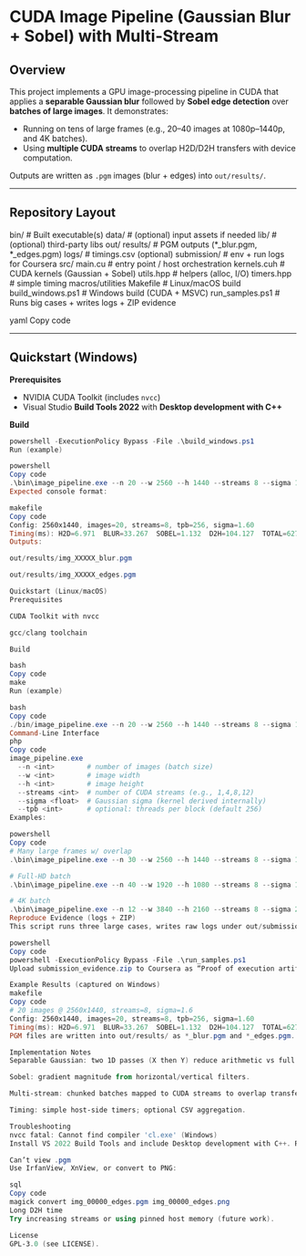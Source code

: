 # CUDA Image Pipeline (Gaussian Blur + Sobel) with Multi-Stream

## Overview
This project implements a GPU image-processing pipeline in CUDA that applies a **separable Gaussian blur** followed by **Sobel edge detection** over **batches of large images**. It demonstrates:
- Running on tens of large frames (e.g., 20–40 images at 1080p–1440p, and 4K batches).
- Using **multiple CUDA streams** to overlap H2D/D2H transfers with device computation.

Outputs are written as `.pgm` images (blur + edges) into `out/results/`.

---

## Repository Layout
bin/ # Built executable(s)
data/ # (optional) input assets if needed
lib/ # (optional) third-party libs
out/
results/ # PGM outputs (*_blur.pgm, *_edges.pgm)
logs/ # timings.csv (optional)
submission/ # env + run logs for Coursera
src/
main.cu # entry point / host orchestration
kernels.cuh # CUDA kernels (Gaussian + Sobel)
utils.hpp # helpers (alloc, I/O)
timers.hpp # simple timing macros/utilities
Makefile # Linux/macOS build
build_windows.ps1 # Windows build (CUDA + MSVC)
run_samples.ps1 # Runs big cases + writes logs + ZIP evidence

yaml
Copy code

---

## Quickstart (Windows)

**Prerequisites**
- NVIDIA CUDA Toolkit (includes `nvcc`)
- Visual Studio **Build Tools 2022** with **Desktop development with C++**

**Build**
```powershell
powershell -ExecutionPolicy Bypass -File .\build_windows.ps1
Run (example)

powershell
Copy code
.\bin\image_pipeline.exe --n 20 --w 2560 --h 1440 --streams 8 --sigma 1.6
Expected console format:

makefile
Copy code
Config: 2560x1440, images=20, streams=8, tpb=256, sigma=1.60
Timing(ms): H2D=6.971  BLUR=33.267  SOBEL=1.132  D2H=104.127  TOTAL=627.521
Outputs:

out/results/img_XXXXX_blur.pgm

out/results/img_XXXXX_edges.pgm

Quickstart (Linux/macOS)
Prerequisites

CUDA Toolkit with nvcc

gcc/clang toolchain

Build

bash
Copy code
make
Run (example)

bash
Copy code
./bin/image_pipeline.exe --n 20 --w 2560 --h 1440 --streams 8 --sigma 1.6
Command-Line Interface
php
Copy code
image_pipeline.exe
  --n <int>        # number of images (batch size)
  --w <int>        # image width
  --h <int>        # image height
  --streams <int>  # number of CUDA streams (e.g., 1,4,8,12)
  --sigma <float>  # Gaussian sigma (kernel derived internally)
  --tpb <int>      # optional: threads per block (default 256)
Examples:

powershell
Copy code
# Many large frames w/ overlap
.\bin\image_pipeline.exe --n 30 --w 2560 --h 1440 --streams 8 --sigma 1.6

# Full-HD batch
.\bin\image_pipeline.exe --n 40 --w 1920 --h 1080 --streams 8 --sigma 1.4

# 4K batch
.\bin\image_pipeline.exe --n 12 --w 3840 --h 2160 --streams 8 --sigma 2.0
Reproduce Evidence (logs + ZIP)
This script runs three large cases, writes raw logs under out/submission/, appends out/logs/timings.csv, and creates submission_evidence.zip in the repo root.

powershell
Copy code
powershell -ExecutionPolicy Bypass -File .\run_samples.ps1
Upload submission_evidence.zip to Coursera as “Proof of execution artifacts”.

Example Results (captured on Windows)
makefile
Copy code
# 20 images @ 2560x1440, streams=8, sigma=1.6
Config: 2560x1440, images=20, streams=8, tpb=256, sigma=1.60
Timing(ms): H2D=6.971  BLUR=33.267  SOBEL=1.132  D2H=104.127  TOTAL=627.521
PGM files are written into out/results/ as *_blur.pgm and *_edges.pgm.

Implementation Notes
Separable Gaussian: two 1D passes (X then Y) reduce arithmetic vs full 2D convolution.

Sobel: gradient magnitude from horizontal/vertical filters.

Multi-stream: chunked batches mapped to CUDA streams to overlap transfers and kernels.

Timing: simple host-side timers; optional CSV aggregation.

Troubleshooting
nvcc fatal: Cannot find compiler 'cl.exe' (Windows)
Install VS 2022 Build Tools and include Desktop development with C++. Re-run build_windows.ps1.

Can’t view .pgm
Use IrfanView, XnView, or convert to PNG:

sql
Copy code
magick convert img_00000_edges.pgm img_00000_edges.png
Long D2H time
Try increasing streams or using pinned host memory (future work).

License
GPL-3.0 (see LICENSE).

